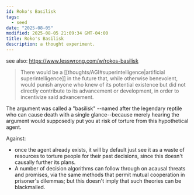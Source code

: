 ```yaml
---
id: Roko's Basilisk
tags:
  - seed
date: "2025-08-05"
modified: 2025-08-05 21:09:34 GMT-04:00
title: Roko's Basilisk
description: a thought experiment.
---
```


see also: https://www.lesswrong.com/w/rokos-basilisk

> There would be a [[thoughts/AGI#superintelligence|artificial superintelligence]] in the future that, while otherwise benevolent, would punish anyone who knew of its potential existence but did not directly contribute to its advancement or development, in order to incentivize said advancement.

The argument was called a "basilisk" --named after the legendary reptile who can cause death with a single glance--because merely hearing the argument would supposedly put you at risk of torture from this hypothetical agent.

Against:

- once the agent already exists, it will by default just see it as a waste of resources to torture people for their past decisions, since this doesn't causally further its plans.
- A number of decision algorithms can follow through on acausal threats and promises, via the same methods that permit mutual cooperation in prisoner's dilemmas; but this doesn't imply that such theories can be blackmailed.
